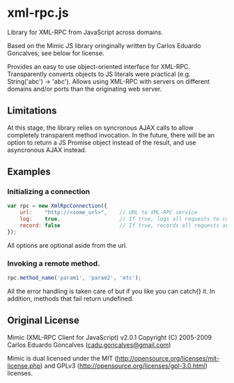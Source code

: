 # xml-rpc.js
Library for XML-RPC from JavaScript across domains.

Based on the Mimic JS library oringinally written by Carlos Eduardo Goncalves; see below for license.

Provides an easy to use object-oriented interface for XML-RPC.
Transparently converts objects to JS literals were practical (e.g. String('abc') -> 'abc').
Allows using XML-RPC with servers on different domains and/or ports than the originating web server.

## Limitations
At this stage, the library relies on syncronous AJAX calls to allow completely transparent method invocation.
In the future, there will be an option to return a JS Promise object instead of the result, and use asyncronous AJAX instead.

## Examples

### Initializing a connection

```javascript
var rpc = new XmlRpcConnection({
    url:    "http://<some_url>",    // URL to XML-RPC service
    log:    true,                   // If true, logs all requests to console
    record: false                   // If true, records all requests and results to rpc._requests
});
```
All options are optional aside from the url.

### Invoking a remote method.

```javascript
rpc.method_name('param1', 'param2', 'etc');
```
All the error handling is taken care of but if you like you can catch{} it. In addition, methods that fail return undefined.







## Original License

Mimic (XML-RPC Client for JavaScript) v2.0.1
Copyright (C) 2005-2009 Carlos Eduardo Goncalves (cadu.goncalves@gmail.com)

Mimic is dual licensed under the MIT (http://opensource.org/licenses/mit-license.php) 
and GPLv3 (http://opensource.org/licenses/gpl-3.0.html) licenses.
